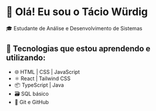 # 👋 Olá! Eu sou o Tácio Würdig

🎓 Estudante de Análise e Desenvolvimento de Sistemas  

## 🚀 Tecnologias que estou aprendendo e utilizando:

- 🌐 HTML | CSS | JavaScript
- ⚛️ React | Tailwind CSS
- 📦 TypeScript | Java 
- 🗃️ SQL básico
- 🔧 Git e GitHub



